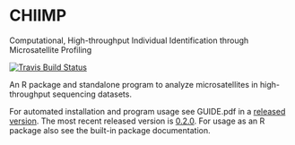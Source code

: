 # CHIIMP
Computational, High-throughput Individual Identification through Microsatellite Profiling

[![Travis Build Status](https://travis-ci.org/ShawHahnLab/chiimp.svg?branch=master)](https://travis-ci.org/ShawHahnLab/chiimp)

An R package and standalone program to analyze microsatellites in
high-throughput sequencing datasets.

For automated installation and program usage see GUIDE.pdf in a
[released version](https://github.com/ShawHahnLab/chiimp/releases).
The most recent released version is [0.2.0](https://github.com/ShawHahnLab/chiimp/releases/tag/0.2.0).
For usage as an R package also see the built-in package documentation.
